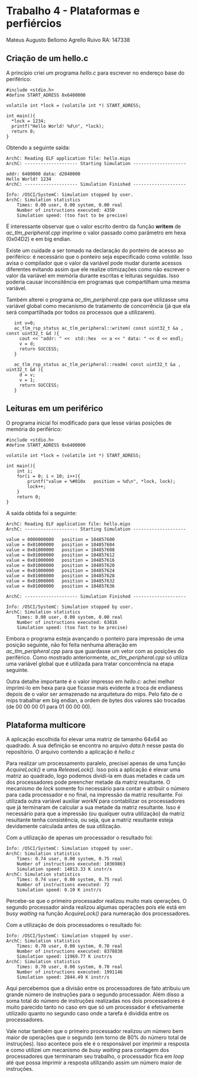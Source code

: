 # Trabalho 4 - Plataformas e perfiércios

Mateus Augusto Bellomo Agrello Ruivo	RA: 147338  

## Criação de um hello.c ##

A princípio criei um programa *hello.c* para escrever no endereço base do periférico:

  	#include <stdio.h>
	#define START_ADRESS 0x6400000

	volatile int *lock = (volatile int *) START_ADRESS;

	int main(){
	  *lock = 1234;
	  printf("Hello World! %d\n", *lock);
	  return 0;
	}

Obtendo a seguinte saída:

 	ArchC: Reading ELF application file: hello.mips
 	ArchC: -------------------- Starting Simulation --------------------

	addr: 6400000 data: d2040000
	Hello World! 1234
	ArchC: -------------------- Simulation Finished --------------------

	Info: /OSCI/SystemC: Simulation stopped by user.
	ArchC: Simulation statistics
	    Times: 0.00 user, 0.00 system, 0.00 real
	    Number of instructions executed: 4350
	    Simulation speed: (too fast to be precise)

É interessante observar que o valor escrito dentro da função **writem** de *ac_tlm_peripheral.cpp* imprime o valor passado como parâmetro em hexa (0x04D2) e em big endian.

Existe um cuidade a ser tomado na declaração do ponteiro de acesso ao periférico: é necessário que o ponteiro seja especificado como *volatile*. Isso avisa o compilador que o valor da variável pode mudar durante acessos diferentes evitando assim que ele realize otimizações como não escrever o valor da variável em memória durante escritas e leituras seguidas. Isso poderia causar inconsitência em programas que compartilham uma mesma variável.  

Também alterei o programa *ac_tlm_peripheral.cpp* para que utilizasse uma variável global como mecanismo de tratamento de concorrência (já que ela será compartilhada por todos os processos que a utilizarem).

       int v=0;
       ac_tlm_rsp_status ac_tlm_peripheral::writem( const uint32_t &a , const uint32_t &d ){
         cout << "addr: " <<  std::hex  << a << " data: " << d << endl;
         v = d;
         return SUCCESS;
       }

       ac_tlm_rsp_status ac_tlm_peripheral::readm( const uint32_t &a , uint32_t &d ){
         d = v;
         v = 1;
         return SUCCESS;
       }
	      


## Leituras em um periférico ##

O programa inicial foi modificado para que lesse várias posições de memória do periférico:

  	#include <stdio.h>
	#define START_ADRESS 0x6400000

	volatile int *lock = (volatile int *) START_ADRESS;

	int main(){
		int i;
		for(i = 0; i < 10; i++){
		    printf("value = %#010x   position = %d\n", *lock, lock);
		    lock++;
		}
		return 0;
	}


A saída obtida foi a seguinte:


  	ArchC: Reading ELF application file: hello.mips
	ArchC: -------------------- Starting Simulation --------------------

	value = 0000000000   position = 104857600
	value = 0x01000000   position = 104857604
	value = 0x01000000   position = 104857608
	value = 0x01000000   position = 104857612
	value = 0x01000000   position = 104857616
	value = 0x01000000   position = 104857620
	value = 0x01000000   position = 104857624
	value = 0x01000000   position = 104857628
	value = 0x01000000   position = 104857632
	value = 0x01000000   position = 104857636

	ArchC: -------------------- Simulation Finished --------------------

	Info: /OSCI/SystemC: Simulation stopped by user.
	ArchC: Simulation statistics
	    Times: 0.00 user, 0.00 system, 0.00 real
	    Number of instructions executed: 63816
	    Simulation speed: (too fast to be precise)

Embora o programa esteja avançando o ponteiro para impressão de uma posição seguinte, não foi feita nenhuma alteração em *ac_tlm_peripheral.cpp* para que guardasse um vetor com as posições do periférico. Como mostrado anteriormente, *ac_tlm_peripheral.cpp* só utiliza uma variável global que é utilizada para tratar concorrência na etapa seguinte.

Outra detalhe importante é o valor impresso em *hello.c*: achei melhor imprimí-lo em hexa para que ficasse mais evidente a troca de endianess depois de o valor ser armazenado na arquitetura do mips. Pelo fato de o mips trabalhar em big endian, a ordem de bytes dos valores são trocadas (de 00 00 00 01 para 01 00 00 00).  

## Plataforma multicore ##

A aplicação escolhida foi elevar uma matriz de tamanho 64x64 ao quadrado. A sua definição se encontra no arquivo *data.h* nesse pasta do repositório. O arquivo contendo a aplicação é *hello.c*

Para realizar um processamento paralelo, precisei apenas de uma função *AcquireLock()* e uma *ReleaseLock()*. Isso pois a aplicação é elevar uma matriz ao quadrado, logo podemos dividí-la em duas metades e cada um dos processadores pode preencher metade da matriz resultante. O mecanismo de *lock* somente foi necessário para contar e atribuir o número para cada processador e no final, na impressão da matriz resultante. Foi utilizada outra variável auxiliar *workN* para contabilizar os processadores que já terminaram de calcular a sua metade da matriz resultante. Isso é necessário para que a impressão (ou qualquer outra utilização) da matriz resultante tenha consistência, ou seja, que a matriz resultante esteja devidamente calculada antes de sua utilização.

Com a utilização de apenas um processador o resultado foi:

    Info: /OSCI/SystemC: Simulation stopped by user.
    ArchC: Simulation statistics
        Times: 0.74 user, 0.00 system, 0.75 real
        Number of instructions executed: 10369863
        Simulation speed: 14013.33 K instr/s
    ArchC: Simulation statistics
        Times: 0.74 user, 0.00 system, 0.75 real
        Number of instructions executed: 72
        Simulation speed: 0.10 K instr/s


Percebe-se que o primeiro processador realizou muito mais operações. O segundo processador ainda realizou algumas operações pois ele está em *busy waiting* na função *AcquireLock()* para numeração dos processadores.

Com a utilização de dois processadores o resultado foi:

    Info: /OSCI/SystemC: Simulation stopped by user.
    ArchC: Simulation statistics
        Times: 0.70 user, 0.00 system, 0.70 real
        Number of instructions executed: 8378838
        Simulation speed: 11969.77 K instr/s
    ArchC: Simulation statistics
        Times: 0.70 user, 0.00 system, 0.70 real
        Number of instructions executed: 1991146
        Simulation speed: 2844.49 K instr/s


Aqui percebemos que a divisão entre os processadores de fato atribuiu um grande número de instruções para o segundo processador. Além disso a soma total do número de instruções realizadas nos dois processadores é muito parecido tanto no caso em que só um processador é efetivamente utilizado quanto no segundo caso onde a tarefa é dividida entre os processadores.

Vale notar também que o primeiro processador realizou um número bem maior de operações que o segundo (em torno de 80% do número total de instruções). Isso acontece pois ele é o responsável por imprimir a resposta e como utilizei um mecanismo de *busy waiting* para contagem dos processadores que terminaram seu trabalho, o processador fica em *loop* até que possa imprimir a resposta utilizando assim um número maior de instruções.